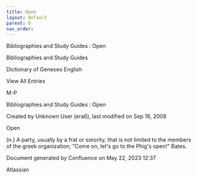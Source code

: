 ```yaml
---
title: Open
layout: default
parent: O
nav_order:
---
```


Bibliographies and Study Guides : Open

Bibliographies and Study Guides

Dictionary of Geneseo English

View All Entries

M-P

Bibliographies and Study Guides : Open

Created by  Unknown User (era6), last modified on Sep 16, 2008

Open

(n.) A party, usually by a frat or sorority, that is not limited to the members of the greek organization; &quot;Come on, let's go to the Phig's open!&quot; Bates.

Document generated by Confluence on May 22, 2023 12:37

Atlassian
